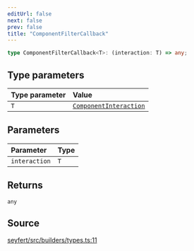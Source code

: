 ```yaml
---
editUrl: false
next: false
prev: false
title: "ComponentFilterCallback"
---
```


```ts
type ComponentFilterCallback<T>: (interaction: T) => any;
```

## Type parameters

| Type parameter | Value |
| :------ | :------ |
| `T` | [`ComponentInteraction`](/api/classes/componentinteraction/) |

## Parameters

| Parameter | Type |
| :------ | :------ |
| `interaction` | `T` |

## Returns

`any`

## Source

[seyfert/src/builders/types.ts:11](https://github.com/potoland/potocuit/blob/c4fb0c1/src/builders/types.ts#L11)
